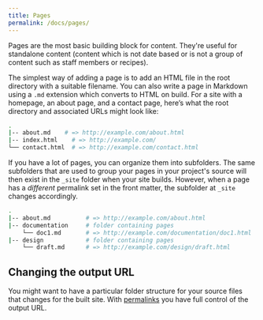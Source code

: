 ```yaml
---
title: Pages
permalink: /docs/pages/
---
```


Pages are the most basic building block for content. They're useful for standalone
content (content which is not date based or is not a group of content such as staff
members or recipes).

The simplest way of adding a page is to add an HTML file in the root
directory with a suitable filename. You can also write a page in Markdown using
a `.md` extension which converts to HTML on build. For a site with
a homepage, an about page, and a contact page, here’s what the root directory
and associated URLs might look like:

```sh
.
|-- about.md    # => http://example.com/about.html
|-- index.html    # => http://example.com/
└── contact.html  # => http://example.com/contact.html
```

If you have a lot of pages, you can organize them into subfolders. The same subfolders that are used to group your pages in your project's source will then exist in the `_site` folder when your site builds. However, when a page has a *different* permalink set in the front matter, the subfolder at `_site` changes accordingly.

```sh
.
|-- about.md          # => http://example.com/about.html
|-- documentation     # folder containing pages
    └── doc1.md       # => http://example.com/documentation/doc1.html
|-- design            # folder containing pages
    └── draft.md      # => http://example.com/design/draft.html
```

## Changing the output URL

You might want to have a particular folder structure for your source files that changes for the built site. With [permalinks](/docs/permalinks) you have full control of the output URL.
